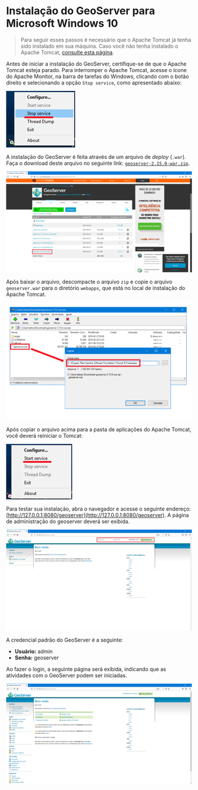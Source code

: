 # Instalação do GeoServer para Microsoft Windows 10

> Para seguir esses passos é necessário que o Apache Tomcat já tenha sido instalado em sua máquina. Caso você não tenha instalado o Apache Tomcat, [consulte esta página](../tomcat/install-windows-10.md).


Antes de iniciar a instalação do GeoServer, certifique-se de que o Apache Tomcat esteja parado. Para interromper o Apache Tomcat, acesse o ícone do Apache Monitor, na barra de tarefas do Windows, clicando com o botão direito e selecionando a opção `Stop service`, como apresentado abaixo:

![](img/aux/1_start_button.png)


A instalação do GeoServer é feita através de um arquivo de *deploy* (`.war`). Faça o download deste arquivo no seguinte link: [`geoserver-2.15.0-war.zip`](https://sourceforge.net/projects/geoserver/files/GeoServer/2.15.0/).

![](img/1.png)


Após baixar o arquivo, descompacte o arquivo `zip` e copie o arquivo `geoserver.war` para o diretório `webapps`, que está no local de instalação do Apache Tomcat.

![](img/3_e_4.png)


Após copiar o arquivo acima para a pasta de aplicações do Apache Tomcat, você deverá reiniciar o Tomcat:

![](img/aux/2_stop_button.png)


Para testar sua instalação, abra o navegador e acesse o seguinte endereço: [http://127.0.0.1:8080/geoserver](http://127.0.0.1:8080/geoserver). A página de administração do geoserver deverá ser exibida.

![](img/8.png)
 
 
A credencial padrão do GeoServer é a seguinte:
  - **Usuário:** admin
  - **Senha:** geoserver


Ao fazer o login, a seguinte página será exibida, indicando que as atividades com o GeoServer podem ser iniciadas.

![](img/9.png)